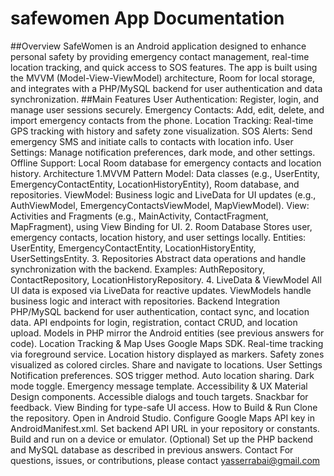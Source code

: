 # safewomen App Documentation 
##Overview
SafeWomen is an Android application designed to enhance personal safety by providing emergency contact management, real-time location tracking, and quick access to SOS features. The app is built using the MVVM (Model-View-ViewModel) architecture, Room for local storage, and integrates with a PHP/MySQL backend for user authentication and data synchronization.
##Main Features
User Authentication: Register, login, and manage user sessions securely.
Emergency Contacts: Add, edit, delete, and import emergency contacts from the phone.
Location Tracking: Real-time GPS tracking with history and safety zone visualization.
SOS Alerts: Send emergency SMS and initiate calls to contacts with location info.
User Settings: Manage notification preferences, dark mode, and other settings.
Offline Support: Local Room database for emergency contacts and location history.
Architecture
1.MVVM Pattern
Model: Data classes (e.g., UserEntity, EmergencyContactEntity, LocationHistoryEntity), Room database, and repositories.
ViewModel: Business logic and LiveData for UI updates (e.g., AuthViewModel, EmergencyContactsViewModel, MapViewModel).
View: Activities and Fragments (e.g., MainActivity, ContactFragment, MapFragment), using View Binding for UI.
2. Room Database
Stores user, emergency contacts, location history, and user settings locally.
Entities: UserEntity, EmergencyContactEntity, LocationHistoryEntity, UserSettingsEntity.
3. Repositories
Abstract data operations and handle synchronization with the backend.
Examples: AuthRepository, ContactRepository, LocationHistoryRepository.
4. LiveData & ViewModel
All UI data is exposed via LiveData for reactive updates.
ViewModels handle business logic and interact with repositories.
Backend Integration
PHP/MySQL backend for user authentication, contact sync, and location data.
API endpoints for login, registration, contact CRUD, and location upload.
Models in PHP mirror the Android entities (see previous answers for code).
Location Tracking & Map
Uses Google Maps SDK.
Real-time tracking via foreground service.
Location history displayed as markers.
Safety zones visualized as colored circles.
Share and navigate to locations.
User Settings
Notification preferences.
SOS trigger method.
Auto location sharing.
Dark mode toggle.
Emergency message template.
Accessibility & UX
Material Design components.
Accessible dialogs and touch targets.
Snackbar for feedback.
View Binding for type-safe UI access.
How to Build & Run
Clone the repository.
Open in Android Studio.
Configure Google Maps API key in AndroidManifest.xml.
Set backend API URL in your repository or constants.
Build and run on a device or emulator.
(Optional) Set up the PHP backend and MySQL database as described in previous answers.
Contact
For questions, issues, or contributions, please contact yasserrabai@gmail.com
